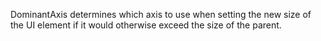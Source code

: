 DominantAxis determines which axis to use when setting the new size of the
UI element if it would otherwise exceed the size of the parent.
